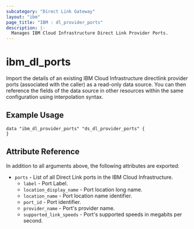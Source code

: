```yaml
---
subcategory: "Direct Link Gateway"
layout: "ibm"
page_title: "IBM : dl_provider_ports"
description: |-
  Manages IBM Cloud Infrastructure Direct Link Provider Ports.
---
```


# ibm\_dl_ports

Import the details of an existing IBM Cloud Infrastructure directlink provider ports (associated with the caller) as a read-only data source. You can then reference the fields of the data source in other resources within the same configuration using interpolation syntax.


## Example Usage

```hcl
data "ibm_dl_provider_ports" "ds_dl_provider_ports" {
}
```

## Attribute Reference

In addition to all arguments above, the following attributes are exported:

* `ports` - List of all Direct Link ports in the IBM Cloud Infrastructure.
  * `label` - Port Label.
  * `location_display_name` - Port location long name.
  * `location_name` - Port location name identifier.
  * `port_id` - Port identifier.
  * `provider_name` - Port's provider name.
  * `supported_link_speeds` - Port's supported speeds in megabits per second.
  

